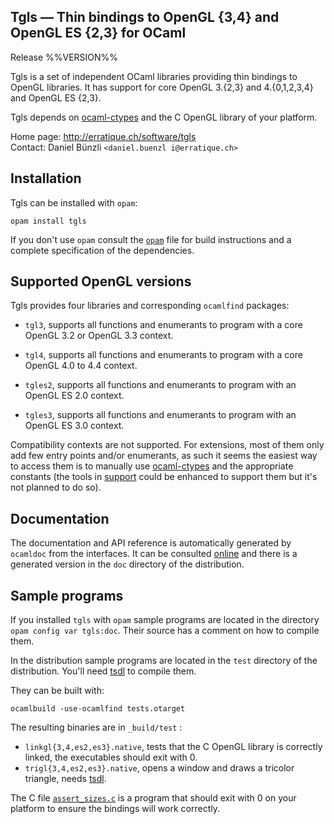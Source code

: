 Tgls — Thin bindings to OpenGL {3,4} and OpenGL ES {2,3} for OCaml
-------------------------------------------------------------------------------
Release %%VERSION%%

Tgls is a set of independent OCaml libraries providing thin bindings
to OpenGL libraries. It has support for core OpenGL 3.{2,3} and
4.{0,1,2,3,4} and OpenGL ES {2,3}.

Tgls depends on [ocaml-ctypes][1] and the C OpenGL library of your
platform.
          
[1]: https://github.com/ocamllabs/ocaml-ctypes

Home page: http://erratique.ch/software/tgls  
Contact: Daniel Bünzli `<daniel.buenzl i@erratique.ch>`


## Installation

Tgls can be installed with `opam`:

    opam install tgls

If you don't use `opam` consult the [`opam`](opam) file for
build instructions and a complete specification of the dependencies.


## Supported OpenGL versions 

Tgls provides four libraries and corresponding `ocamlfind` packages:

* `tgl3`, supports all functions and enumerants to program with a
   core OpenGL 3.2 or OpenGL 3.3 context.

* `tgl4`, supports all functions and enumerants to program with a
   core OpenGL 4.0 to 4.4 context.

* `tgles2`, supports all functions and enumerants to program with an
   OpenGL ES 2.0 context.

* `tgles3`, supports all functions and enumerants to program with an
   OpenGL ES 3.0 context.

Compatibility contexts are not supported. For extensions, most of them
only add few entry points and/or enumerants, as such it seems the
easiest way to access them is to manually use [ocaml-ctypes][1] and
the appropriate constants (the tools in [support](support/) could be
enhanced to support them but it's not planned to do so).


## Documentation

The documentation and API reference is automatically generated by
`ocamldoc` from the interfaces. It can be consulted [online][3] and
there is a generated version in the `doc` directory of the
distribution.

[3]: http://erratique.ch/software/tgls/doc/


## Sample programs

If you installed `tgls` with `opam` sample programs are located in the
directory `opam config var tgls:doc`. Their source has a comment on
how to compile them.

In the distribution sample programs are located in the `test`
directory of the distribution. You'll need [tsdl][4] to compile them.

They can be built with:

    ocamlbuild -use-ocamlfind tests.otarget

The resulting binaries are in `_build/test` :

- `linkgl{3,4,es2,es3}.native`, tests that the C OpenGL library is 
  correctly linked, the executables should exit with 0. 
- `trigl{3,4,es2,es3}.native`, opens a window and draws a tricolor 
  triangle, needs [tsdl][4].

The C file [`assert_sizes.c`](test/assert_sizes.c) is a program that
should exit with 0 on your platform to ensure the bindings will
work correctly. 
  
[4]: http://erratique.ch/software/tsdl 
